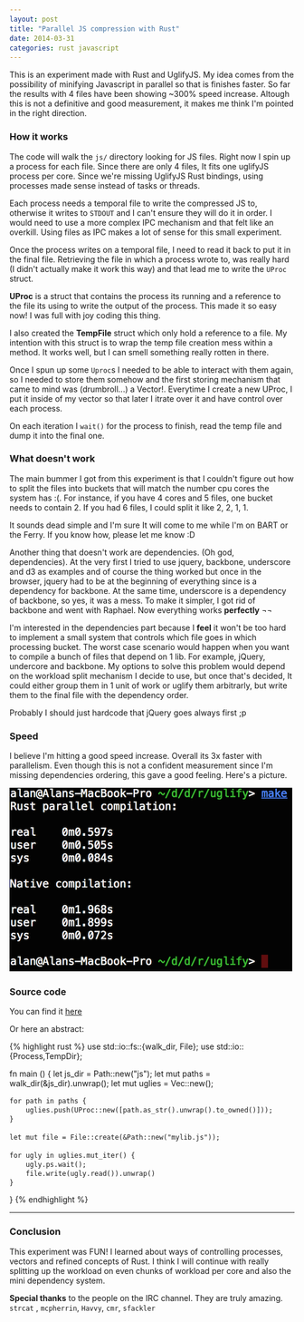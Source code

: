 ```yaml
---
layout: post
title: "Parallel JS compression with Rust"
date: 2014-03-31
categories: rust javascript
---
```


This is an experiment made with Rust and UglifyJS. My idea comes from
the possibility of minifying Javascript in parallel so that is finishes
faster. So far the results with 4 files have been showing ~300% speed
increase. Altough this is not a definitive and good measurement, it makes me
think I'm pointed in the right direction.


### How it works

The code will walk the `js/` directory looking for JS files. Right now I
spin up a process for each file. Since there are only 4 files, It fits
one uglifyJS process per core. Since we're missing UglifyJS Rust
bindings, using processes made sense instead of tasks or threads.

Each process needs a temporal file to write the compressed JS to,
otherwise it writes to `STDOUT` and I can't ensure they will do it in
order. I would need to use a more complex IPC mechanism and that felt
like an overkill.  Using files as IPC makes a lot of sense for this
small experiment.

Once the process writes on a temporal file, I need to read it back to
put it in the final file. Retrieving the file in which a
process wrote to, was really hard (I didn't actually make it work this
way) and that lead me to write the `UProc` struct.

**UProc** is a struct that contains the process its running and a
reference to the file its using to write the output of the process.
This made it so easy now! I was full with joy coding this thing.

I also created the **TempFile** struct which only hold a reference to a
file. My intention with this struct is to wrap the temp file creation
mess within a method. It works well, but I can smell something really
rotten in there.

Once I spun up some `Uproc`s I needed to be able to interact with them
again, so I needed to store them somehow and the first storing mechanism
that came to mind was (drumbroll...) a Vector!. Everytime I create a new
UProc, I put it inside  of my vector so that later I itrate over it and
have control over each process.

On each iteration I `wait()` for the process to finish, read the temp
file and dump it into the final one.

### What doesn't work

The main bummer I got from this experiment is that I couldn't figure out
how to split the files into buckets that will match the number cpu cores
the system has :(. For instance, if you have 4 cores and 5 files, one
bucket needs to contain 2. If you had 6 files, I could split it like 2,
2, 1, 1.

It sounds dead simple and I'm sure It will come to me while I'm on BART or
the Ferry. If you know how, please let me know :D

Another thing that doesn't work are dependencies. (Oh god,
dependencies). At the very first I tried to use jquery, backbone,
underscore and d3 as examples and of course the thing worked but once in
the browser, jquery had to be at the beginning of everything since is a
dependency for backbone. At the same time, underscore is a dependency of
backbone, so yes, it was a mess. To make it simpler, I got rid of
backbone and went with Raphael. Now everything works __perfectly__ ¬¬

I'm interested in the dependencies part because I **feel** it won't be
too hard to implement a small system that controls which file goes in
which processing bucket. The worst case scenario would happen when you
want to compile a bunch of files that depend on 1 lib. For example,
jQuery, undercore and backbone. My options to solve this problem would
depend on the workload split mechanism I decide to use, but once
that's decided, It could either group them in 1 unit of work or uglify
them arbitrarly, but write them to the final file with the dependency
order.

Probably I should just hardcode that jQuery goes always first ;p

### Speed

I believe I'm hitting a good speed increase. Overall its 3x faster with
parallelism. Even though this is not a confident measurement since I'm
missing dependencies ordering, this gave a good feeling. Here's a picture.

![Uglify time](/images/uglify.png)

### Source code

You can find it [here](https://github.com/alan-andrade/Doodles/tree/master/rust/uglify)

Or here an abstract:

{% highlight rust %}
use std::io::fs::{walk_dir, File};
use std::io::{Process,TempDir};

fn main () {
    let js_dir = Path::new("js");
    let mut paths = walk_dir(&js_dir).unwrap();
    let mut uglies = Vec::new();

    for path in paths {
        uglies.push(UProc::new([path.as_str().unwrap().to_owned()]));
    }

    let mut file = File::create(&Path::new("mylib.js"));

    for ugly in uglies.mut_iter() {
        ugly.ps.wait();
        file.write(ugly.read()).unwrap()
    }
}
{% endhighlight %}

---

### Conclusion

This experiment was FUN! I learned about ways of controlling processes,
vectors and refined concepts of Rust. I think I will continue with
really splitting up the workload on even chunks of workload per core and
also the mini dependency system.

**Special thanks** to the people on the IRC channel. They are truly
amazing. `strcat` , `mcpherrin`, `Havvy`, `cmr`, `sfackler`
